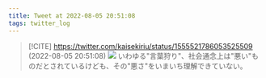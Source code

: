 ```yaml
---
title: Tweet at 2022-08-05 20:51:08
tags: twitter_log
---
```


> [!CITE] https://twitter.com/kaisekiriu/status/1555521786053525509 (2022-08-05 20:51:08)
> ![](https://twitter.com/kaisekiriu/status/1555521786053525509)
> いわゆる"言葉狩り"、社会通念上は"悪い"ものだとされているけども、その"悪さ"をいまいち理解できていない。
